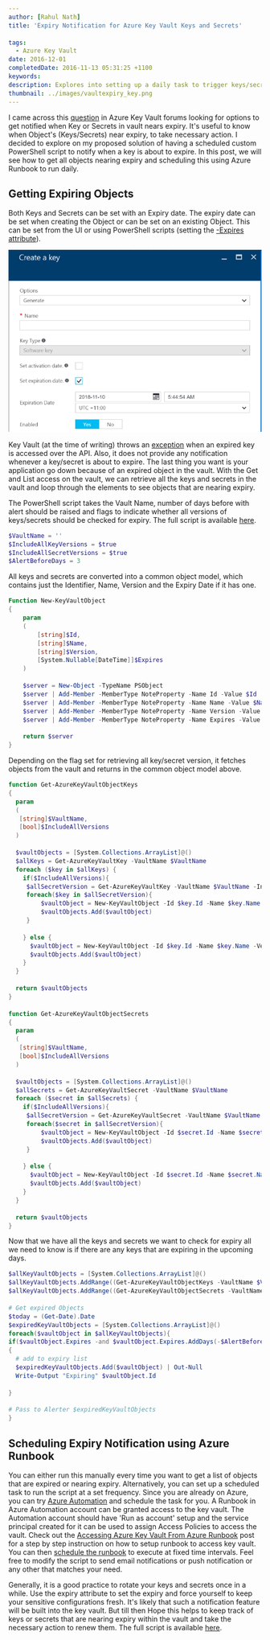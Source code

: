 ```yaml
---
author: [Rahul Nath]
title: 'Expiry Notification for Azure Key Vault Keys and Secrets'
  
tags:
  - Azure Key Vault
date: 2016-12-01
completedDate: 2016-11-13 05:31:25 +1100
keywords:
description: Explores into setting up a daily task to trigger keys/secrets in Key Vault that are nearing expiry.
thumbnail: ../images/vaultexpiry_key.png
---
```


I came across this [question](https://social.msdn.microsoft.com/Forums/azure/en-US/90d4b814-f025-42a0-acac-b8c8bf9d8cf8/alert-or-event-on-secret-expiry?forum=AzureKeyVault) in Azure Key Vault forums looking for options to get notified when Key or Secrets in vault nears expiry. It's useful to know when Object's (Keys/Secrets) near expiry, to take necessary action. I decided to explore on my proposed solution of having a scheduled custom PowerShell script to notify when a key is about to expire. In this post, we will see how to get all objects nearing expiry and scheduling this using Azure Runbook to run daily.

## Getting Expiring Objects

Both Keys and Secrets can be set with an Expiry date. The expiry date can be set when creating the Object or can be set on an existing Object. This can be set from the UI or using PowerShell scripts (setting the [-Expires attribute](https://msdn.microsoft.com/en-us/library/dn868045.aspx)).

<img class="center" alt="Azure Key Vault - Set Key Expiry" src="../images/vaultexpiry_key.png"/>

Key Vault (at the time of writing) throws an [exception](https://social.msdn.microsoft.com/Forums/azure/en-US/c0d8953a-c117-4ca4-ad3d-e5d2b1868f9e/get-operation-not-permitted-for-some-of-the-secret-in-my-vault?forum=AzureKeyVault) when an expired key is accessed over the API. Also, it does not provide any notification whenever a key/secret is about to expire. The last thing you want is your application go down because of an expired object in the vault. With the Get and List access on the vault, we can retrieve all the keys and secrets in the vault and loop through the elements to see objects that are nearing expiry.

The PowerShell script takes the Vault Name, number of days before with alert should be raised and flags to indicate whether all versions of keys/secrets should be checked for expiry. The full script is available [here](https://github.com/rahulpnath/Blog/blob/master/KeyVaultExpiryAlerter/Expiry%20Alert.ps1).

```powershell
$VaultName = ''
$IncludeAllKeyVersions = $true
$IncludeAllSecretVersions = $true
$AlertBeforeDays = 3
```

All keys and secrets are converted into a common object model, which contains just the Identifier, Name, Version and the Expiry Date if it has one.

```powershell
Function New-KeyVaultObject
{
    param
    (
        [string]$Id,
        [string]$Name,
        [string]$Version,
        [System.Nullable[DateTime]]$Expires
    )

    $server = New-Object -TypeName PSObject
    $server | Add-Member -MemberType NoteProperty -Name Id -Value $Id
    $server | Add-Member -MemberType NoteProperty -Name Name -Value $Name
    $server | Add-Member -MemberType NoteProperty -Name Version -Value $Version
    $server | Add-Member -MemberType NoteProperty -Name Expires -Value $Expires

    return $server
}
```

Depending on the flag set for retrieving all key/secret version, it fetches objects from the vault and returns in the common object model above.

```powershell
function Get-AzureKeyVaultObjectKeys
{
  param
  (
   [string]$VaultName,
   [bool]$IncludeAllVersions
  )

  $vaultObjects = [System.Collections.ArrayList]@()
  $allKeys = Get-AzureKeyVaultKey -VaultName $VaultName
  foreach ($key in $allKeys) {
    if($IncludeAllVersions){
     $allSecretVersion = Get-AzureKeyVaultKey -VaultName $VaultName -IncludeVersions -Name $key.Name
     foreach($key in $allSecretVersion){
         $vaultObject = New-KeyVaultObject -Id $key.Id -Name $key.Name -Version $key.Version -Expires $key.Expires
         $vaultObjects.Add($vaultObject)
     }

    } else {
      $vaultObject = New-KeyVaultObject -Id $key.Id -Name $key.Name -Version $key.Version -Expires $key.Expires
      $vaultObjects.Add($vaultObject)
    }
  }

  return $vaultObjects
}

function Get-AzureKeyVaultObjectSecrets
{
  param
  (
   [string]$VaultName,
   [bool]$IncludeAllVersions
  )

  $vaultObjects = [System.Collections.ArrayList]@()
  $allSecrets = Get-AzureKeyVaultSecret -VaultName $VaultName
  foreach ($secret in $allSecrets) {
    if($IncludeAllVersions){
     $allSecretVersion = Get-AzureKeyVaultSecret -VaultName $VaultName -IncludeVersions -Name $secret.Name
     foreach($secret in $allSecretVersion){
         $vaultObject = New-KeyVaultObject -Id $secret.Id -Name $secret.Name -Version $secret.Version -Expires $secret.Expires
         $vaultObjects.Add($vaultObject)
     }

    } else {
      $vaultObject = New-KeyVaultObject -Id $secret.Id -Name $secret.Name -Version $secret.Version -Expires $secret.Expires
      $vaultObjects.Add($vaultObject)
    }
  }

  return $vaultObjects
}
```

Now that we have all the keys and secrets we want to check for expiry all we need to know is if there are any keys that are expiring in the upcoming days.

```powershell
$allKeyVaultObjects = [System.Collections.ArrayList]@()
$allKeyVaultObjects.AddRange((Get-AzureKeyVaultObjectKeys -VaultName $VaultName -IncludeAllVersions $IncludeAllKeyVersions))
$allKeyVaultObjects.AddRange((Get-AzureKeyVaultObjectSecrets -VaultName $VaultName -IncludeAllVersions $IncludeAllSecretVersions))

# Get expired Objects
$today = (Get-Date).Date
$expiredKeyVaultObjects = [System.Collections.ArrayList]@()
foreach($vaultObject in $allKeyVaultObjects){
if($vaultObject.Expires -and $vaultObject.Expires.AddDays(-$AlertBeforeDays).Date -lt $today)
{
  # add to expiry list
  $expiredKeyVaultObjects.Add($vaultObject) | Out-Null
  Write-Output "Expiring" $vaultObject.Id

}

# Pass to Alerter $expiredKeyVaultObjects
}
```

## Scheduling Expiry Notification using Azure Runbook

You can either run this manually every time you want to get a list of objects that are expired or nearing expiry. Alternatively, you can set up a scheduled task to run the script at a set frequency. Since you are already on Azure, you can try [Azure Automation](https://azure.microsoft.com/en-us/services/automation/) and schedule the task for you. A Runbook in Azure Automation account can be granted access to the key vault. The Automation account should have 'Run as account' setup and the service principal created for it can be used to assign Access Policies to access the vault. Check out the [Accessing Azure Key Vault From Azure Runbook](/blog/accessing-azure-key-vault-from-azure-runbook) post for a step by step instruction on how to setup runbook to access key vault. You can then [schedule the runbook](https://azure.microsoft.com/en-us/documentation/articles/automation-scheduling-a-runbook/) to execute at fixed time intervals. Feel free to modify the script to send email notifications or push notification or any other that matches your need.

Generally, it is a good practice to rotate your keys and secrets once in a while. Use the expiry attribute to set the expiry and force yourself to keep your sensitive configurations fresh. It's likely that such a notification feature will be built into the key vault. But till then Hope this helps to keep track of keys or secrets that are nearing expiry within the vault and take the necessary action to renew them. The full script is available [here](https://github.com/rahulpnath/Blog/blob/master/KeyVaultExpiryAlerter/Expiry%20Alert.ps1).

